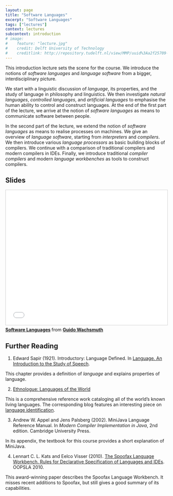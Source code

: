 ```yaml
---
layout: page
title: "Software Languages"
excerpt: "Software Languages"
tags: ["lectures"]
context: lectures
subcontext: introduction
# image: 
#    feature: "lecture.jpg"
#    credit: Delft University of Technology
#    creditlink: http://repository.tudelft.nl/view/MMP/uuid%3Aa2f25709-c56e-453e-9394-4a05acf603a4/
---
```


This introduction lecture sets the scene for the course.
We introduce the notions of *software languages* and *language software* from a bigger, interdisciplinary picture. 

We start with a linguistic discussion of *language*, its properties, and the study of language in philosophy and linguistics.
We then investigate *natural languages*, *controlled languages*, and *artificial languages* to emphasise the human ability to control and construct languages.
At the end of the first part of the lecture, we arrive at the notion of *software languages* as means to communicate software between people.

In the second part of the lecture, we extend the notion of *software languages* as means to realise processes on machines.
We give an overview of *language software*, starting from *interpreters* and *compilers*.
We then introduce various *language processors* as basic building blocks of compilers.
We continue with a comparison of traditional compilers and modern compilers in IDEs. 
Finally, we introduce traditional *compiler compilers* and modern *language workbenches* as tools to construct compilers.

## Slides

<iframe src="//www.slideshare.net/slideshow/embed_code/key/9hKNDjA8DRopOX" width="510" height="420" frameborder="0" marginwidth="0" marginheight="0" scrolling="no" style="border:1px solid #CCC; border-width:1px; margin-bottom:5px; max-width: 100%;" allowfullscreen> </iframe> <div style="margin-bottom:5px"> <strong> <a href="//www.slideshare.net/guwac/compiler-construction-introduction-5058359" title="Software Languages" target="_blank">Software Languages</a> </strong> from <strong><a href="//www.slideshare.net/guwac" target="_blank">Guido Wachsmuth</a></strong> </div>

## Further Reading

1. Edward Sapir (1921). Introductory: Language Defined. In [Language. An Introduction to the Study of Speech](http://www.gutenberg.org/files/12629/12629-h/12629-h.htm).

  This chapter provides a definition of *language* and explains properties of language.

2. [Ethnologue: Languages of the World](www.ethnologue.com)
 
  This is a comprehensive reference work cataloging all of the world’s known living languages.
  The corresponding blog features an interesting piece on [language identification](http://www.ethnologue.com/ethnoblog/chuck-fennig/nailing-jello-wall-language-identification#.VAib9UswzWU). 

3. Andrew W. Appel and Jens Palsberg (2002). MiniJava Language Reference Manual. In *Modern Compiler Implementation in Java*, 2nd edition. Cambridge University Press.

  In its appendix, the textbook for this course provides a short explanation of MiniJava.
  
4. Lennart C. L. Kats and Eelco Visser (2010). [The Spoofax Language Workbench. Rules for Declarative Specification of Languages and IDEs](http://repository.tudelft.nl/assets/uuid:16e3b60d-a038-4c0c-b879-d9f9433c8477/TUD-SERG-2010-014.pdf). OOPSLA 2010.

  This award-winning paper describes the Spoofax Language Workbench. It misses recent additions to Spoofax, but still gives a good summary of its capabilities.
  
  
